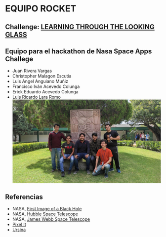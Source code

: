# EQUIPO ROCKET
## **Challenge:** [LEARNING THROUGH THE LOOKING GLASS](https://2022.spaceappschallenge.org/challenges/2022-challenges/through-the-looking-glass/details)

## Equipo para el hackathon de Nasa Space Apps Challege 
- Juan Rivera Vargas
- Christopher Malagon Escutia
- Luis Angel Anguiano Muñiz
- Francisco Iván Acevedo Colunga
- Erick Eduardo Acevedo Colunga
- Luis Ricardo Lara Romo
![Equipo](imagenes/Equipo.jpeg)




## Referencias
- NASA, [First Image of a Black Hole](https://solarsystem.nasa.gov/resources/2319/first-image-of-a-black-hole/)
- NASA, [Hubble Space Telescope](https://www.nasa.gov/mission_pages/hubble/main/index.html)
- NASA, [James Webb Space Telescope](https://www.nasa.gov/mission_pages/webb/main/index.html)
- [Pixel It](https://giventofly.github.io/pixelit/)
- [Ursina](https://github.com/pokepetter/ursina.git)
